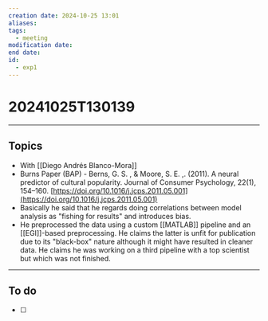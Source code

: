 ```yaml
---
creation date: 2024-10-25 13:01
aliases: 
tags:
  - meeting
modification date: 
end date: 
id:
  - exp1
---
```

# 20241025T130139
---
## Topics
+ With [[Diego Andrés Blanco-Mora]]
+ Burns Paper (BAP) - Berns, G. S. , & Moore, S. E. ,. (2011). A neural predictor of cultural popularity. Journal of Consumer Psychology, 22(1), 154–160. [https://doi.org/10.1016/j.jcps.2011.05.001](https://doi.org/10.1016/j.jcps.2011.05.001)
+ Basically he said that he regards doing correlations between model analysis as "fishing for results" and introduces bias.
+ He preprocessed the data using a custom [[MATLAB]] pipeline and an [[EGI]]-based preprocessing. He claims the latter is unfit for publication due to its "black-box" nature although it might have resulted in cleaner data. He claims he was working on a third pipeline with  a top scientist but which was not finished. 
---
## To do
- [ ] 